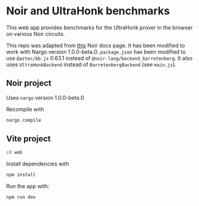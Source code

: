 # Noir and UltraHonk benchmarks

This web app provides benchmarks for the UltraHonk prover in the browser on various Noir circuits.

This repo was adapted from
[this](https://noir-lang.org/docs/tutorials/noirjs_app) Noir docs page. It has
been modified to work with Nargo version 1.0.0-beta.0. `package.json` has been
modified to use `@aztec/bb.js` 0.63.1 instead of
`@noir-lang/backend_barretenberg`. It also uses `UltraHonkBackend` instead of
`BarretenbergBackend` (see `main.js`).

## Noir project

Uses `nargo` version 1.0.0-beta.0

Recompile with

```bash
nargo compile
```

## Vite project

```bash
cd web
```

Install dependencies with

```bash
npm install
```

Run the app with:

```bash
npm run dev
```
